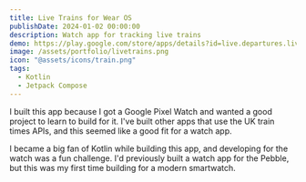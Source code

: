 ```yaml
---
title: Live Trains for Wear OS
publishDate: 2024-01-02 00:00:00
description: Watch app for tracking live trains
demo: https://play.google.com/store/apps/details?id=live.departures.livetrains
image: /assets/portfolio/livetrains.png
icon: "@assets/icons/train.png"
tags:
  - Kotlin
  - Jetpack Compose
---
```


I built this app because I got a Google Pixel Watch and wanted a good project to
learn to build for it. I've built other apps that use the UK train times APIs,
and this seemed like a good fit for a watch app.

I became a big fan of Kotlin while building this app, and developing for the
watch was a fun challenge. I'd previously built a watch app for the Pebble, but
this was my first time building for a modern smartwatch.
